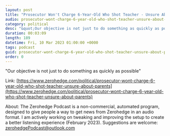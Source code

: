 ```yaml
---
layout: post
title: "Prosecutor Won't Charge 6-Year-Old Who Shot Teacher - Unsure About Parents"
audio: prosecutor-wont-charge-6-year-old-who-shot-teacher-unsure-about-parents-0
category: political
desc: "&quot;Our objective is not just to do something as quickly as possible&quot;"
duration: 00:03:09
length: 189
datetime: Fri, 10 Mar 2023 01:00:00 +0000
tags: podcast
guid: prosecutor-wont-charge-6-year-old-who-shot-teacher-unsure-about-parents-0
order: 0
---
```

&quot;Our objective is not just to do something as quickly as possible&quot;

Link: [https://www.zerohedge.com/political/prosecutor-wont-charge-6-year-old-who-shot-teacher-unsure-about-parents](https://www.zerohedge.com/political/prosecutor-wont-charge-6-year-old-who-shot-teacher-unsure-about-parents)

About: The Zerohedge Podcast is a non-commercial, automated program, designed to give people a way to get news from Zerohedge in an audio format.  I am actively working on tweaking and improving the setup to create a better listening experience (February 2023).  Suggestions are welcome: [zerohedgePodcast@outlook.com](mailto:zerohedgePodcast@outlook.com)